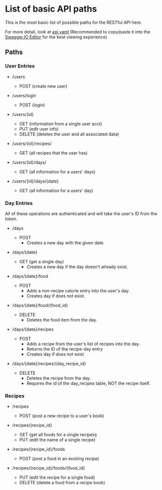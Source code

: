 # List of basic API paths

This is the most basic list of possible paths for the RESTful API here.

For more detail, look at [api.yaml](./api.yaml) (Recommended to copy/paste it into the [Swagger.IO Editor](https://editor.swagger.io/) for the best viewing experience)

## Paths

### User Entries
* /users
    * POST (create new user)

* /users/login
    * POST (login)

* /users/{id}
    * GET (information from a single user acct)
    * PUT (edit user info)
    * DELETE (deletes the user and all associated data)

* /users/{id}/recipes/
    * GET (all recipes that the user has)

* /users/{id}/days/
    * GET (all information for a users' days)

* /users/{id}/days/{date}
    * GET (all information for a users' day)

### Day Entries
All of these operations are authenticated and will take the user's ID from the token.

* /days
    * POST
        * Creates a new day with the given date.

* /days/{date}
    * GET (get a single day)
        * Creates a new day if the day doesn't already exist.

* /days/{date}/food
    * POST
        * Adds a non-recipe calorie entry into the user's day.
        * Creates day if does not exist.

* /days/{date}/food/{food_id}
    * DELETE
        * Deletes the food item from the day.

* /days/{date}/recipes
    * POST
        * Adds a recipe from the user's list of recipes into the day.
        * Returns the ID of the recipe-day entry
        * Creates day if does not exist

* /days/{date}/recipes/{day_recipe_id}
    * DELETE
        * Deletes the recipe from the day.
        * Requires the id of the day_recipes table, NOT the recipe itself.

### Recipes
* /recipes
    * POST (post a new recipe to a user's book)

* /recipes/{recipe_id}
    * GET (get all foods for a single recipe)q
    * PUT (edit the name of a single recipe)

* /recipes/{recipe_id}/foods
    * POST (post a food in an existing recipe)

* /recipes/{recipe_id}/foods/{food_id}
    * PUT (edit the recipe for a single food)
    * DELETE (delete a food from a recipe book)